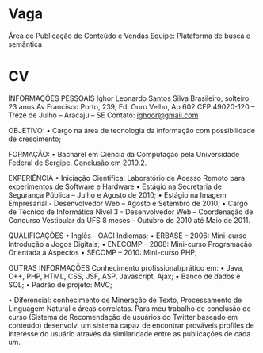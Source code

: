 Vaga
====

Área de Publicação de Conteúdo e Vendas
Equipe: Plataforma de busca e semântica

CV
==

INFORMAÇÕES PESSOAIS
Ighor Leonardo Santos Silva
Brasileiro, solteiro, 23 anos
Av Francisco Porto, 239, Ed. Ouro Velho, Ap 602
CEP 49020-120 – Treze de Julho  – Aracaju  – SE	
Contato: ighoor@gmail.com

OBJETIVO:
•	Cargo na área de tecnologia da informação com possibilidade de crescimento;

FORMAÇÃO:
•	Bacharel em Ciência da Computação pela Universidade Federal de Sergipe. Conclusão em 2010.2.

EXPERIÊNCIA
•	Iniciação Científica: Laboratório de Acesso Remoto para experimentos de Software e Hardware 
•	Estágio na Secretaria de Segurança Pública – Julho e Agosto de 2010;
•	Estágio na Imagem Empresarial - Desenvolvedor Web – Agosto e Setembro de 2010;
•	Cargo de Técnico de Informática Nível 3 - Desenvolvedor Web – Coordenação de Concurso Vestibular da UFS
                  8 meses - Outubro de 2010 até Maio de 2011.

QUALIFICAÇÕES
•	Inglês  - OACI Indiomas;
•	ERBASE – 2006: Mini-curso Introdução a Jogos Digitais;
•	ENECOMP – 2008: Mini-curso Programação Orientada a Aspectos
•	SECOMP – 2010: Mini-curso PHP;

OUTRAS INFORMAÇÕES
Conhecimento profissional/prático em:
•	Java, C++, PHP, HTML, CSS, JSF, ASP, Javascript, Ajax;
•	Banco de dados e SQL;
•	Padrão de projeto: MVC;

•	Diferencial: conhecimento de Mineração de Texto, Processamento de Linguagem Natural e áreas correlatas. Para meu trabalho de conclusão de curso (Sistema de Recomendação de usuários do Twitter baseado em conteúdo) desenvolvi um sistema capaz de encontrar prováveis profiles de interesse do usuário através da similaridade entre as publicações de cada um.

